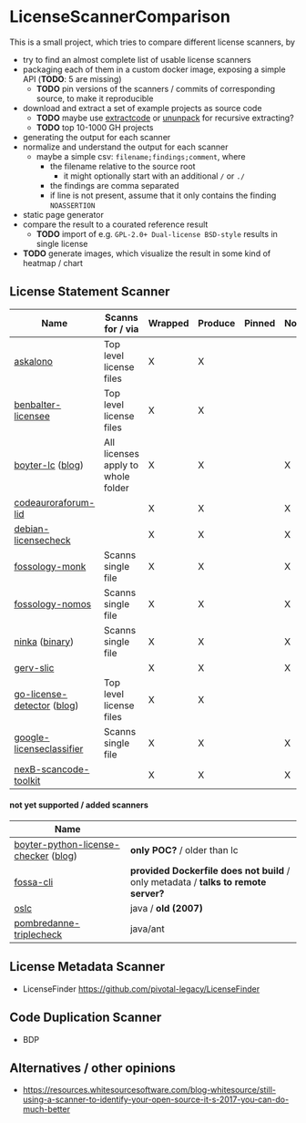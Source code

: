 # LicenseScannerComparison
This is a small project, which tries to compare different license scanners, by
- try to find an almost complete list of usable license scanners
- packaging each of them in a custom docker image, exposing a simple API (**TODO**: 5 are missing)
  - **TODO** pin versions of the scanners / commits of corresponding source, to make it reproducible
- download and extract a set of example projects as source code 
  - **TODO** maybe use [extractcode](https://github.com/nexB/scancode-toolkit/blob/develop/extractcode) or [ununpack](https://github.com/fossology/fossology/tree/master/src/ununpack/agent) for recursive extracting?
  - **TODO** top 10-1000 GH projects
- generating the output for each scanner
- normalize and understand the output for each scanner
  - maybe a simple csv: `filename;findings;comment`, where
    - the filename relative to the source root
      - it might optionally start with an additional `/` or `./`
    - the findings are comma separated
    - if line is not present, assume that it only contains the finding `NOASSERTION`
- static page generator
- compare the result to a courated reference result
  - **TODO** import of e.g. `GPL-2.0+ Dual-license BSD-style` results in single license
- **TODO** generate images, which visualize the result in some kind of heatmap / chart

## License Statement Scanner
| Name                                 | Scanns for / via                   | Wrapped | Produce | Pinned | Normalized |
|--------------------------------------|------------------------------------|---------|---------|--------|------------|
| [askalono](https://github.com/amzn/askalono)                        | Top level license files            | X       | X       |        |            |
| [benbalter-licensee](https://github.com/benbalter/licensee)              | Top level license files            | X       | X       |        |            |
| [boyter-lc](https://github.com/boyter/lc) ([blog](https://boyter.org/2018/03/licensechecker-command-line-application-identifies-software-license/))           | All licenses apply to whole folder | X       | X       |        | X          |
| [codeauroraforum-lid](https://github.com/codeauroraforum/lid)             |                                    | X       | X       |        | X          |
| [debian-licensecheck](https://manpages.debian.org/jessie/devscripts/licensecheck.1.de.html)             |                                    | X       | X       |        | X          |
| [fossology-monk](https://github.com/fossology/fossology/wiki/Monk)                  | Scanns single file                 | X       | X       |        | X          |
| [fossology-nomos](https://github.com/fossology/fossology/wiki/Nomos)                 | Scanns single file                 | X       | X       |        | X          |
| [ninka](http://ninka.turingmachine.org) ([binary](http://ninka.turingmachine.org/download/ninka-1.3.tar.bz2))             | Scanns single file                 | X       | X       |        | X          |
| [gerv-slic](https://github.com/gerv/slic)                       |                                    | X       | X       |        | X          |
| [go-license-detector](https://github.com/src-d/go-license-detector) ([blog](https://blog.sourced.tech/post/gld/)) | Top level license files            | X       | X       |        |            |
| [google-licenseclassifier](https://github.com/google/licenseclassifier)        | Scanns single file                 | X       | X       |        | X          |
| [nexB-scancode-toolkit](https://github.com/nexB/scancode-toolkit)           |                                    | X       | X       |        | X          |

#### not yet supported / added scanners
| Name                                           |                                                                                      |
|------------------------------------------------|--------------------------------------------------------------------------------------|
| [boyter-python-license-checker](https://github.com/boyter/python-license-checker) ([blog](https://boyter.org/2017/05/identify-software-licenses-python-vector-space-search-ngram-keywords/)) | **only POC?** / older than lc                                                        |
| [fossa-cli](https://github.com/fossas/fossa-cli)                                 | **provided Dockerfile does not build** / only metadata / **talks to remote server?** |
| [oslc](https://sourceforge.net/projects/oslc/)                                      | java / **old (2007)**                                                                |
| [pombredanne-triplecheck](https://github.com/pombredanne/triplecheck-engine)                   | java/ant                                                                             |

## License Metadata Scanner
- LicenseFinder https://github.com/pivotal-legacy/LicenseFinder

## Code Duplication Scanner
- BDP

## Alternatives / other opinions
- https://resources.whitesourcesoftware.com/blog-whitesource/still-using-a-scanner-to-identify-your-open-source-it-s-2017-you-can-do-much-better

